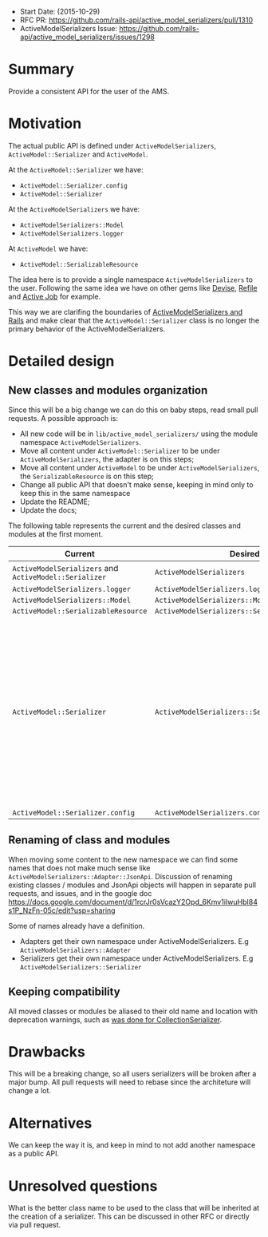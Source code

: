 - Start Date: (2015-10-29)
- RFC PR: https://github.com/rails-api/active_model_serializers/pull/1310
- ActiveModelSerializers Issue: https://github.com/rails-api/active_model_serializers/issues/1298

# Summary

Provide a consistent API for the user of the AMS.

# Motivation

The actual public API is defined under `ActiveModelSerializers`,
`ActiveModel::Serializer` and `ActiveModel`.

At the `ActiveModel::Serializer` we have:

- `ActiveModel::Serializer.config`
- `ActiveModel::Serializer`

At the `ActiveModelSerializers` we have:

- `ActiveModelSerializers::Model`
- `ActiveModelSerializers.logger`

At `ActiveModel` we have:

- `ActiveModel::SerializableResource`

The idea here is to provide a single namespace `ActiveModelSerializers` to the user.
Following the same idea we have on other gems like
[Devise](https://github.com/plataformatec/devise/blob/e9c82472ffe7c43a448945f77e034a0e47dde0bb/lib/devise.rb),
[Refile](https://github.com/refile/refile/blob/6b24c293d044862dafbf1bfa4606672a64903aa2/lib/refile.rb) and
[Active Job](https://github.com/rails/rails/blob/30bacc26f8f258b39e12f63fe52389a968d9c1ea/activejob/lib/active_job.rb)
for example.

This way we are clarifing the boundaries of
[ActiveModelSerializers and Rails](https://github.com/rails-api/active_model_serializers/blob/master/CHANGELOG.md#prehistory)
and make clear that the `ActiveModel::Serializer` class is no longer the primary
behavior of the ActiveModelSerializers.

# Detailed design

## New classes and modules organization

Since this will be a big change we can do this on baby steps, read small pull requests. A
possible approach is:

- All new code will be in `lib/active_model_serializers/` using
  the module namespace `ActiveModelSerializers`.
- Move all content under `ActiveModel::Serializer` to be under
  `ActiveModelSerializers`, the adapter is on this steps;
- Move all content under `ActiveModel` to be under `ActiveModelSerializers`,
  the `SerializableResource` is on this step;
- Change all public API that doesn't make sense, keeping in mind only to keep
  this in the same namespace
- Update the README;
- Update the docs;

The following table represents the current and the desired classes and modules
at the first moment.

| Current                                                | Desired                                          | Notes              |
|--------------------------------------------------------|--------------------------------------------------|--------------------|
| `ActiveModelSerializers` and `ActiveModel::Serializer` | `ActiveModelSerializers`                         | The main namespace |
| `ActiveModelSerializers.logger`                        | `ActiveModelSerializers.logger`                  ||
| `ActiveModelSerializers::Model`                        | `ActiveModelSerializers::Model`                  ||
| `ActiveModel::SerializableResource`                    | `ActiveModelSerializers::SerializableResource`   ||
| `ActiveModel::Serializer`                              | `ActiveModelSerializers::Serializer`             | The name can be discussed in a future pull request. For example, we can rename this to `Resource` [following this idea](https://github.com/rails-api/active_model_serializers/pull/1301/files#r42963185) more info about naming in the next section|
| `ActiveModel::Serializer.config`                       | `ActiveModelSerializers.config`                ||

## Renaming of class and modules

When moving some content to the new namespace we can find some names that does
not make much sense like `ActiveModelSerializers::Adapter::JsonApi`.
Discussion of renaming existing classes / modules and JsonApi objects will
happen in separate pull requests, and issues, and in the google doc
https://docs.google.com/document/d/1rcrJr0sVcazY2Opd_6Kmv1iIwuHbI84s1P_NzFn-05c/edit?usp=sharing

Some of names already have a definition.

- Adapters get their own namespace under ActiveModelSerializers. E.g
  `ActiveModelSerializers::Adapter`
- Serializers get their own namespace under ActiveModelSerializers. E.g
  `ActiveModelSerializers::Serializer`

## Keeping compatibility

All moved classes or modules be aliased to their old name and location with
deprecation warnings, such as
[was done for CollectionSerializer](https://github.com/rails-api/active_model_serializers/pull/1251).

# Drawbacks

This will be a breaking change, so all users serializers will be broken after a
major bump.
All pull requests will need to rebase since the architeture will change a lot.

# Alternatives

We can keep the way it is, and keep in mind to not add another namespace as a
public API.

# Unresolved questions

What is the better class name to be used to the class that will be inherited at
the creation of a serializer. This can be discussed in other RFC or directly via
pull request.
